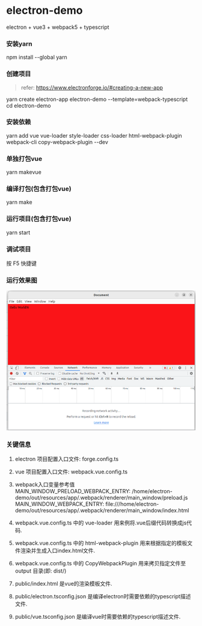# electron-demo
electron + vue3 + webpack5 + typescript 

### 安装yarn
npm install --global yarn

### 创建项目
> refer: https://www.electronforge.io/#creating-a-new-app    

yarn create electron-app electron-demo --template=webpack-typescript    
cd electron-demo

### 安装依赖
yarn add vue vue-loader style-loader css-loader html-webpack-plugin webpack-cli copy-webpack-plugin --dev

### 单独打包vue
yarn makevue

### 编译打包(包含打包vue)
yarn make

### 运行项目(包含打包vue)
yarn start

### 调试项目
按 F5 快捷键

### 运行效果图
![demo.png](./public/demo.png)

### 关键信息

1. electron 项目配置入口文件: forge.config.ts  
2. vue 项目配置入口文件: webpack.vue.config.ts  
3. webpack入口变量参考值  
   MAIN_WINDOW_PRELOAD_WEBPACK_ENTRY:  /home/electron-demo/out/resources/app/.webpack/renderer/main_window/preload.js  
   MAIN_WINDOW_WEBPACK_ENTRY:  file:///home/electron-demo/out/resources/app/.webpack/renderer/main_window/index.html  

4. webpack.vue.config.ts 中的 vue-loader 用来例将.vue后缀代码转换成js代码.  
5. webpack.vue.config.ts 中的 html-webpack-plugin 用来根据指定的模板文件渲染并生成入口index.html文件.  
6. webpack.vue.config.ts 中的 CopyWebpackPlugin 用来拷贝指定文件至 output 目录(即: dist/)  

7. public/index.html 是vue的渲染模板文件.  
8. public/electron.tsconfig.json 是编译electron时需要依赖的typescript描述文件.  
9. public/vue.tsconfig.json 是编译vue时需要依赖的typescript描述文件.    

